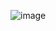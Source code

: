 ![image](https://user-images.githubusercontent.com/77382851/160225053-542d52b9-566f-46ac-90ac-ca6cd157d434.png)

<!---
sdidd/sdidd is a ✨ special ✨ repository because its `README.md` (this file) appears on your GitHub profile.
You can click the Preview link to take a look at your changes.
--->
